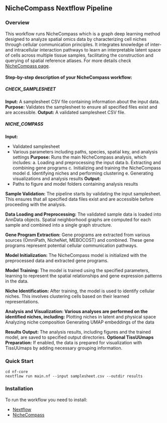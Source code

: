 ## NicheCompass Nextflow Pipeline

### Overview
This workflow runs NicheCompass which is a graph deep learning method designed to analyze spatial omics data by characterizing cell niches through cellular communication principles. It integrates knowledge of inter- and intracellular interaction pathways to learn an interpretable latent space of cells across multiple tissue samples, facilitating the construction and querying of spatial reference atlases.
For more details check [NicheCompass page](https://nichecompass.readthedocs.io/en/latest/index.html).  

#### Step-by-step description of your NicheCompass workflow:

##### CHECK_SAMPLESHEET

**Input:** A samplesheet CSV file containing information about the input data.
**Purpose:** Validates the samplesheet to ensure all specified files exist and are accessible.
**Output:** A validated samplesheet CSV file.

##### NICHE_COMPASS

**Input:**
- Validated samplesheet
- Various parameters including paths, species, spatial key, and analysis settings
**Purpose:** Runs the main NicheCompass analysis, which includes: a. Loading and preprocessing the input data b. Extracting and combining gene programs c. Initializing and training the NicheCompass model d. Identifying niches and performing clustering e. Generating visualizations and analysis results
**Output:**
- Paths to figure and model folders containing analysis results

**Sample Validation:** The pipeline starts by validating the input samplesheet. This ensures that all specified data files exist and are accessible before proceeding with the analysis.

**Data Loading and Preprocessing:** The validated sample data is loaded into AnnData objects. Spatial neighborhood graphs are computed for each sample and combined into a single graph structure.

**Gene Program Extraction:** Gene programs are extracted from various sources (OmniPath, NicheNet, MEBOCOST) and combined. These gene programs represent potential cellular communication pathways.

**Model Initialization:** The NicheCompass model is initialized with the preprocessed data and extracted gene programs.

**Model Training:** The model is trained using the specified parameters, learning to represent the spatial relationships and gene expression patterns in the data.

**Niche Identification:** After training, the model is used to identify cellular niches. This involves clustering cells based on their learned representations.

**Analysis and Visualization: Various analyses are performed on the identified niches, including:**
Plotting niches in latent and physical space
Analyzing niche composition
Generating UMAP embeddings of the data

**Results Output:** The analysis results, including figures and the trained model, are saved to specified output directories.
**Optional TissUUmaps Preparation:** If enabled, the data is prepared for visualization with TissUUmaps by adding necessary grouping information.
### Quick Start
```
cd nf-core
nextflow run main.nf --input samplesheet.csv --outdir results
```

### Installation  
To run the workflow you need to install:
- [Nextflow](https://www.nextflow.io/docs/latest/install.html)
- [NicheCompass](https://nichecompass.readthedocs.io/en/latest/installation.html)

 
